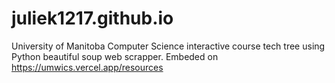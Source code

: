 # juliek1217.github.io
University of Manitoba Computer Science interactive course tech tree using Python beautiful soup web scrapper. Embeded on https://umwics.vercel.app/resources
